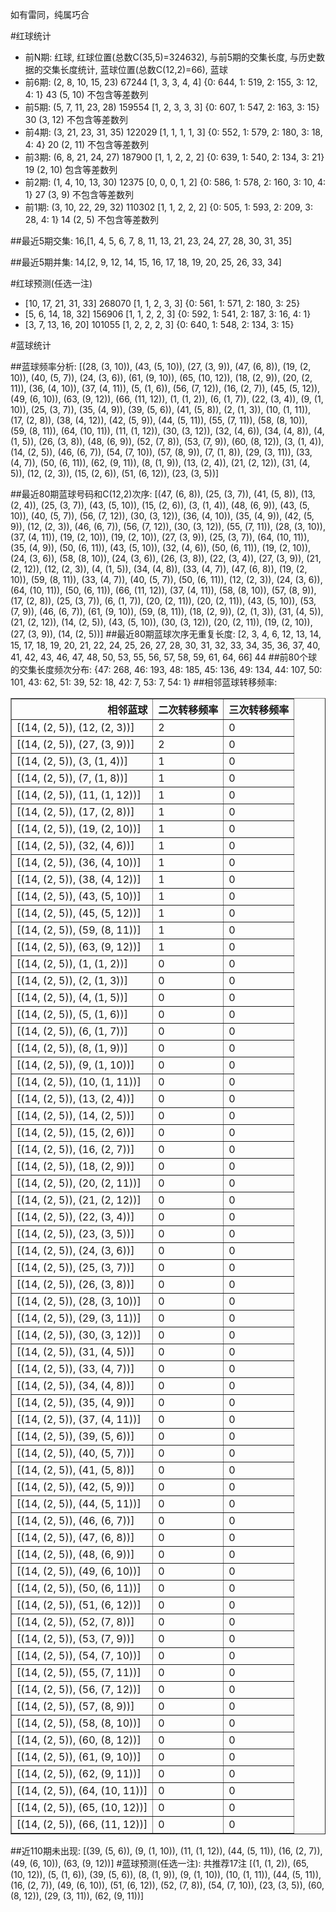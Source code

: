 <!-- 
.. title: 大乐透16016期(2016-02-06)数据分析报告
.. slug: dlott-16016-2016-02-06-report
.. date: 2016-02-07 08:00:00 UTC+08:00
.. tags: Lottery
.. link: 
.. description: 
.. type: text
-->

如有雷同，纯属巧合

<!-- TEASER_END-->

#红球统计

- 前N期: 红球, 红球位置(总数C(35,5)=324632), 与前5期的交集长度, 与历史数据的交集长度统计, 蓝球位置(总数C(12,2)=66), 蓝球
- 前6期: (2, 8, 10, 15, 23) 67244 [1, 3, 3, 4, 4] {0: 644, 1: 519, 2: 155, 3: 12, 4: 1} 43 (5, 10) 不包含等差数列
- 前5期: (5, 7, 11, 23, 28) 159554 [1, 2, 3, 3, 3] {0: 607, 1: 547, 2: 163, 3: 15} 30 (3, 12) 不包含等差数列
- 前4期: (3, 21, 23, 31, 35) 122029 [1, 1, 1, 1, 3] {0: 552, 1: 579, 2: 180, 3: 18, 4: 4} 20 (2, 11) 不包含等差数列
- 前3期: (6, 8, 21, 24, 27) 187900 [1, 1, 2, 2, 2] {0: 639, 1: 540, 2: 134, 3: 21} 19 (2, 10) 包含等差数列
- 前2期: (1, 4, 10, 13, 30) 12375 [0, 0, 0, 1, 2] {0: 586, 1: 578, 2: 160, 3: 10, 4: 1} 27 (3, 9) 不包含等差数列
- 前1期: (3, 10, 22, 29, 32) 110302 [1, 1, 2, 2, 2] {0: 505, 1: 593, 2: 209, 3: 28, 4: 1} 14 (2, 5) 不包含等差数列

##最近5期交集:
16,[1, 4, 5, 6, 7, 8, 11, 13, 21, 23, 24, 27, 28, 30, 31, 35]

##最近5期并集:
14,[2, 9, 12, 14, 15, 16, 17, 18, 19, 20, 25, 26, 33, 34]

#红球预测(任选一注)

- [10, 17, 21, 31, 33] 268070 [1, 1, 2, 3, 3] {0: 561, 1: 571, 2: 180, 3: 25}
- [5, 6, 14, 18, 32] 156906 [1, 1, 2, 2, 3] {0: 592, 1: 541, 2: 187, 3: 16, 4: 1}
- [3, 7, 13, 16, 20] 101055 [1, 2, 2, 2, 3] {0: 640, 1: 548, 2: 134, 3: 15}

#蓝球统计

##蓝球频率分析:
[(28, (3, 10)), (43, (5, 10)), (27, (3, 9)), (47, (6, 8)), (19, (2, 10)), (40, (5, 7)), (24, (3, 6)), (61, (9, 10)), (65, (10, 12)), (18, (2, 9)), (20, (2, 11)), (36, (4, 10)), (37, (4, 11)), (5, (1, 6)), (56, (7, 12)), (16, (2, 7)), (45, (5, 12)), (49, (6, 10)), (63, (9, 12)), (66, (11, 12)), (1, (1, 2)), (6, (1, 7)), (22, (3, 4)), (9, (1, 10)), (25, (3, 7)), (35, (4, 9)), (39, (5, 6)), (41, (5, 8)), (2, (1, 3)), (10, (1, 11)), (17, (2, 8)), (38, (4, 12)), (42, (5, 9)), (44, (5, 11)), (55, (7, 11)), (58, (8, 10)), (59, (8, 11)), (64, (10, 11)), (11, (1, 12)), (30, (3, 12)), (32, (4, 6)), (34, (4, 8)), (4, (1, 5)), (26, (3, 8)), (48, (6, 9)), (52, (7, 8)), (53, (7, 9)), (60, (8, 12)), (3, (1, 4)), (14, (2, 5)), (46, (6, 7)), (54, (7, 10)), (57, (8, 9)), (7, (1, 8)), (29, (3, 11)), (33, (4, 7)), (50, (6, 11)), (62, (9, 11)), (8, (1, 9)), (13, (2, 4)), (21, (2, 12)), (31, (4, 5)), (12, (2, 3)), (15, (2, 6)), (51, (6, 12)), (23, (3, 5))]

##最近80期蓝球号码和C(12,2)次序:
 [(47, (6, 8)), (25, (3, 7)), (41, (5, 8)), (13, (2, 4)), (25, (3, 7)), (43, (5, 10)), (15, (2, 6)), (3, (1, 4)), (48, (6, 9)), (43, (5, 10)), (40, (5, 7)), (56, (7, 12)), (30, (3, 12)), (36, (4, 10)), (35, (4, 9)), (42, (5, 9)), (12, (2, 3)), (46, (6, 7)), (56, (7, 12)), (30, (3, 12)), (55, (7, 11)), (28, (3, 10)), (37, (4, 11)), (19, (2, 10)), (19, (2, 10)), (27, (3, 9)), (25, (3, 7)), (64, (10, 11)), (35, (4, 9)), (50, (6, 11)), (43, (5, 10)), (32, (4, 6)), (50, (6, 11)), (19, (2, 10)), (24, (3, 6)), (58, (8, 10)), (24, (3, 6)), (26, (3, 8)), (22, (3, 4)), (27, (3, 9)), (21, (2, 12)), (12, (2, 3)), (4, (1, 5)), (34, (4, 8)), (33, (4, 7)), (47, (6, 8)), (19, (2, 10)), (59, (8, 11)), (33, (4, 7)), (40, (5, 7)), (50, (6, 11)), (12, (2, 3)), (24, (3, 6)), (64, (10, 11)), (50, (6, 11)), (66, (11, 12)), (37, (4, 11)), (58, (8, 10)), (57, (8, 9)), (17, (2, 8)), (25, (3, 7)), (6, (1, 7)), (20, (2, 11)), (20, (2, 11)), (43, (5, 10)), (53, (7, 9)), (46, (6, 7)), (61, (9, 10)), (59, (8, 11)), (18, (2, 9)), (2, (1, 3)), (31, (4, 5)), (21, (2, 12)), (14, (2, 5)), (43, (5, 10)), (30, (3, 12)), (20, (2, 11)), (19, (2, 10)), (27, (3, 9)), (14, (2, 5))]
##最近80期蓝球次序无重复长度:
 [2, 3, 4, 6, 12, 13, 14, 15, 17, 18, 19, 20, 21, 22, 24, 25, 26, 27, 28, 30, 31, 32, 33, 34, 35, 36, 37, 40, 41, 42, 43, 46, 47, 48, 50, 53, 55, 56, 57, 58, 59, 61, 64, 66] 44
##前80个球的交集长度频次分布:
{47: 268, 46: 193, 48: 185, 45: 136, 49: 134, 44: 107, 50: 101, 43: 62, 51: 39, 52: 18, 42: 7, 53: 7, 54: 1}
##相邻蓝球转移频率:
 <table border="1" class="table table-striped dataframe">
  <thead>
    <tr style="text-align: right;">
      <th>相邻蓝球</th>
      <th>二次转移频率</th>
      <th>三次转移频率</th>
    </tr>
  </thead>
  <tbody>
    <tr>
      <td>[(14, (2, 5)), (12, (2, 3))]</td>
      <td>2</td>
      <td>0</td>
    </tr>
    <tr>
      <td>[(14, (2, 5)), (27, (3, 9))]</td>
      <td>2</td>
      <td>0</td>
    </tr>
    <tr>
      <td>[(14, (2, 5)), (3, (1, 4))]</td>
      <td>1</td>
      <td>0</td>
    </tr>
    <tr>
      <td>[(14, (2, 5)), (7, (1, 8))]</td>
      <td>1</td>
      <td>0</td>
    </tr>
    <tr>
      <td>[(14, (2, 5)), (11, (1, 12))]</td>
      <td>1</td>
      <td>0</td>
    </tr>
    <tr>
      <td>[(14, (2, 5)), (17, (2, 8))]</td>
      <td>1</td>
      <td>0</td>
    </tr>
    <tr>
      <td>[(14, (2, 5)), (19, (2, 10))]</td>
      <td>1</td>
      <td>0</td>
    </tr>
    <tr>
      <td>[(14, (2, 5)), (32, (4, 6))]</td>
      <td>1</td>
      <td>0</td>
    </tr>
    <tr>
      <td>[(14, (2, 5)), (36, (4, 10))]</td>
      <td>1</td>
      <td>0</td>
    </tr>
    <tr>
      <td>[(14, (2, 5)), (38, (4, 12))]</td>
      <td>1</td>
      <td>0</td>
    </tr>
    <tr>
      <td>[(14, (2, 5)), (43, (5, 10))]</td>
      <td>1</td>
      <td>0</td>
    </tr>
    <tr>
      <td>[(14, (2, 5)), (45, (5, 12))]</td>
      <td>1</td>
      <td>0</td>
    </tr>
    <tr>
      <td>[(14, (2, 5)), (59, (8, 11))]</td>
      <td>1</td>
      <td>0</td>
    </tr>
    <tr>
      <td>[(14, (2, 5)), (63, (9, 12))]</td>
      <td>1</td>
      <td>0</td>
    </tr>
    <tr>
      <td>[(14, (2, 5)), (1, (1, 2))]</td>
      <td>0</td>
      <td>0</td>
    </tr>
    <tr>
      <td>[(14, (2, 5)), (2, (1, 3))]</td>
      <td>0</td>
      <td>0</td>
    </tr>
    <tr>
      <td>[(14, (2, 5)), (4, (1, 5))]</td>
      <td>0</td>
      <td>0</td>
    </tr>
    <tr>
      <td>[(14, (2, 5)), (5, (1, 6))]</td>
      <td>0</td>
      <td>0</td>
    </tr>
    <tr>
      <td>[(14, (2, 5)), (6, (1, 7))]</td>
      <td>0</td>
      <td>0</td>
    </tr>
    <tr>
      <td>[(14, (2, 5)), (8, (1, 9))]</td>
      <td>0</td>
      <td>0</td>
    </tr>
    <tr>
      <td>[(14, (2, 5)), (9, (1, 10))]</td>
      <td>0</td>
      <td>0</td>
    </tr>
    <tr>
      <td>[(14, (2, 5)), (10, (1, 11))]</td>
      <td>0</td>
      <td>0</td>
    </tr>
    <tr>
      <td>[(14, (2, 5)), (13, (2, 4))]</td>
      <td>0</td>
      <td>0</td>
    </tr>
    <tr>
      <td>[(14, (2, 5)), (14, (2, 5))]</td>
      <td>0</td>
      <td>0</td>
    </tr>
    <tr>
      <td>[(14, (2, 5)), (15, (2, 6))]</td>
      <td>0</td>
      <td>0</td>
    </tr>
    <tr>
      <td>[(14, (2, 5)), (16, (2, 7))]</td>
      <td>0</td>
      <td>0</td>
    </tr>
    <tr>
      <td>[(14, (2, 5)), (18, (2, 9))]</td>
      <td>0</td>
      <td>0</td>
    </tr>
    <tr>
      <td>[(14, (2, 5)), (20, (2, 11))]</td>
      <td>0</td>
      <td>0</td>
    </tr>
    <tr>
      <td>[(14, (2, 5)), (21, (2, 12))]</td>
      <td>0</td>
      <td>0</td>
    </tr>
    <tr>
      <td>[(14, (2, 5)), (22, (3, 4))]</td>
      <td>0</td>
      <td>0</td>
    </tr>
    <tr>
      <td>[(14, (2, 5)), (23, (3, 5))]</td>
      <td>0</td>
      <td>0</td>
    </tr>
    <tr>
      <td>[(14, (2, 5)), (24, (3, 6))]</td>
      <td>0</td>
      <td>0</td>
    </tr>
    <tr>
      <td>[(14, (2, 5)), (25, (3, 7))]</td>
      <td>0</td>
      <td>0</td>
    </tr>
    <tr>
      <td>[(14, (2, 5)), (26, (3, 8))]</td>
      <td>0</td>
      <td>0</td>
    </tr>
    <tr>
      <td>[(14, (2, 5)), (28, (3, 10))]</td>
      <td>0</td>
      <td>0</td>
    </tr>
    <tr>
      <td>[(14, (2, 5)), (29, (3, 11))]</td>
      <td>0</td>
      <td>0</td>
    </tr>
    <tr>
      <td>[(14, (2, 5)), (30, (3, 12))]</td>
      <td>0</td>
      <td>0</td>
    </tr>
    <tr>
      <td>[(14, (2, 5)), (31, (4, 5))]</td>
      <td>0</td>
      <td>0</td>
    </tr>
    <tr>
      <td>[(14, (2, 5)), (33, (4, 7))]</td>
      <td>0</td>
      <td>0</td>
    </tr>
    <tr>
      <td>[(14, (2, 5)), (34, (4, 8))]</td>
      <td>0</td>
      <td>0</td>
    </tr>
    <tr>
      <td>[(14, (2, 5)), (35, (4, 9))]</td>
      <td>0</td>
      <td>0</td>
    </tr>
    <tr>
      <td>[(14, (2, 5)), (37, (4, 11))]</td>
      <td>0</td>
      <td>0</td>
    </tr>
    <tr>
      <td>[(14, (2, 5)), (39, (5, 6))]</td>
      <td>0</td>
      <td>0</td>
    </tr>
    <tr>
      <td>[(14, (2, 5)), (40, (5, 7))]</td>
      <td>0</td>
      <td>0</td>
    </tr>
    <tr>
      <td>[(14, (2, 5)), (41, (5, 8))]</td>
      <td>0</td>
      <td>0</td>
    </tr>
    <tr>
      <td>[(14, (2, 5)), (42, (5, 9))]</td>
      <td>0</td>
      <td>0</td>
    </tr>
    <tr>
      <td>[(14, (2, 5)), (44, (5, 11))]</td>
      <td>0</td>
      <td>0</td>
    </tr>
    <tr>
      <td>[(14, (2, 5)), (46, (6, 7))]</td>
      <td>0</td>
      <td>0</td>
    </tr>
    <tr>
      <td>[(14, (2, 5)), (47, (6, 8))]</td>
      <td>0</td>
      <td>0</td>
    </tr>
    <tr>
      <td>[(14, (2, 5)), (48, (6, 9))]</td>
      <td>0</td>
      <td>0</td>
    </tr>
    <tr>
      <td>[(14, (2, 5)), (49, (6, 10))]</td>
      <td>0</td>
      <td>0</td>
    </tr>
    <tr>
      <td>[(14, (2, 5)), (50, (6, 11))]</td>
      <td>0</td>
      <td>0</td>
    </tr>
    <tr>
      <td>[(14, (2, 5)), (51, (6, 12))]</td>
      <td>0</td>
      <td>0</td>
    </tr>
    <tr>
      <td>[(14, (2, 5)), (52, (7, 8))]</td>
      <td>0</td>
      <td>0</td>
    </tr>
    <tr>
      <td>[(14, (2, 5)), (53, (7, 9))]</td>
      <td>0</td>
      <td>0</td>
    </tr>
    <tr>
      <td>[(14, (2, 5)), (54, (7, 10))]</td>
      <td>0</td>
      <td>0</td>
    </tr>
    <tr>
      <td>[(14, (2, 5)), (55, (7, 11))]</td>
      <td>0</td>
      <td>0</td>
    </tr>
    <tr>
      <td>[(14, (2, 5)), (56, (7, 12))]</td>
      <td>0</td>
      <td>0</td>
    </tr>
    <tr>
      <td>[(14, (2, 5)), (57, (8, 9))]</td>
      <td>0</td>
      <td>0</td>
    </tr>
    <tr>
      <td>[(14, (2, 5)), (58, (8, 10))]</td>
      <td>0</td>
      <td>0</td>
    </tr>
    <tr>
      <td>[(14, (2, 5)), (60, (8, 12))]</td>
      <td>0</td>
      <td>0</td>
    </tr>
    <tr>
      <td>[(14, (2, 5)), (61, (9, 10))]</td>
      <td>0</td>
      <td>0</td>
    </tr>
    <tr>
      <td>[(14, (2, 5)), (62, (9, 11))]</td>
      <td>0</td>
      <td>0</td>
    </tr>
    <tr>
      <td>[(14, (2, 5)), (64, (10, 11))]</td>
      <td>0</td>
      <td>0</td>
    </tr>
    <tr>
      <td>[(14, (2, 5)), (65, (10, 12))]</td>
      <td>0</td>
      <td>0</td>
    </tr>
    <tr>
      <td>[(14, (2, 5)), (66, (11, 12))]</td>
      <td>0</td>
      <td>0</td>
    </tr>
  </tbody>
</table>
##近110期未出现:
 [(39, (5, 6)), (9, (1, 10)), (11, (1, 12)), (44, (5, 11)), (16, (2, 7)), (49, (6, 10)), (63, (9, 12))]
#蓝球预测(任选一注):
共推荐17注
 [(1, (1, 2)), (65, (10, 12)), (5, (1, 6)), (39, (5, 6)), (8, (1, 9)), (9, (1, 10)), (10, (1, 11)), (44, (5, 11)), (16, (2, 7)), (49, (6, 10)), (51, (6, 12)), (52, (7, 8)), (54, (7, 10)), (23, (3, 5)), (60, (8, 12)), (29, (3, 11)), (62, (9, 11))]


